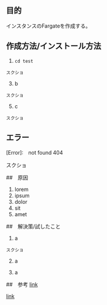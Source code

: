 ## 目的

インスタンスのFargateを作成する。

## 作成方法/インストール方法
  1. `cd test`
     
    スクショ
    
  3. b
     
    スクショ
    
  5. c
     
    スクショ

## エラー
[Error]:　not found 404
  
スクショ

##　原因

1. lorem
2. ipsum
3. dolor
4. sit
5. amet
  
##　解決策/試したこと

  1. a
     
    スクショ
    
  2. a
     
  4. a
  

##　参考
[link](#)

[link](# "tooltip")
